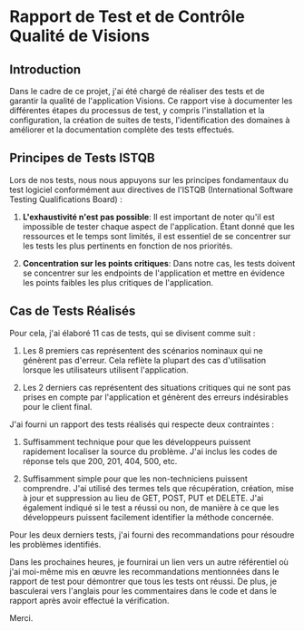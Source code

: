 # Rapport de Test et de Contrôle Qualité de Visions

## Introduction

Dans le cadre de ce projet, j'ai été chargé de réaliser des tests et de garantir la qualité de l'application Visions. Ce rapport vise à documenter les différentes étapes du processus de test, y compris l'installation et la configuration, la création de suites de tests, l'identification des domaines à améliorer et la documentation complète des tests effectués.

## Principes de Tests ISTQB

Lors de nos tests, nous nous appuyons sur les principes fondamentaux du test logiciel conformément aux directives de l'ISTQB (International Software Testing Qualifications Board) :

1. **L'exhaustivité n'est pas possible**: Il est important de noter qu'il est impossible de tester chaque aspect de l'application. Étant donné que les ressources et le temps sont limités, il est essentiel de se concentrer sur les tests les plus pertinents en fonction de nos priorités.

2. **Concentration sur les points critiques**: Dans notre cas, les tests doivent se concentrer sur les endpoints de l'application et mettre en évidence les points faibles les plus critiques de l'application.

## Cas de Tests Réalisés

Pour cela, j'ai élaboré 11 cas de tests, qui se divisent comme suit :

1. Les 8 premiers cas représentent des scénarios nominaux qui ne génèrent pas d'erreur. Cela reflète la plupart des cas d'utilisation lorsque les utilisateurs utilisent l'application.

2. Les 2 derniers cas représentent des situations critiques qui ne sont pas prises en compte par l'application et génèrent des erreurs indésirables pour le client final.

J'ai fourni un rapport des tests réalisés qui respecte deux contraintes :

1. Suffisamment technique pour que les développeurs puissent rapidement localiser la source du problème. J'ai inclus les codes de réponse tels que 200, 201, 404, 500, etc.

2. Suffisamment simple pour que les non-techniciens puissent comprendre. J'ai utilisé des termes tels que récupération, création, mise à jour et suppression au lieu de GET, POST, PUT et DELETE. J'ai également indiqué si le test a réussi ou non, de manière à ce que les développeurs puissent facilement identifier la méthode concernée.

Pour les deux derniers tests, j'ai fourni des recommandations pour résoudre les problèmes identifiés.

Dans les prochaines heures, je fournirai un lien vers un autre référentiel où j'ai moi-même mis en œuvre les recommandations mentionnées dans le rapport de test pour démontrer que tous les tests ont réussi. De plus, je basculerai vers l'anglais pour les commentaires dans le code et dans le rapport après avoir effectué la vérification.

Merci.

